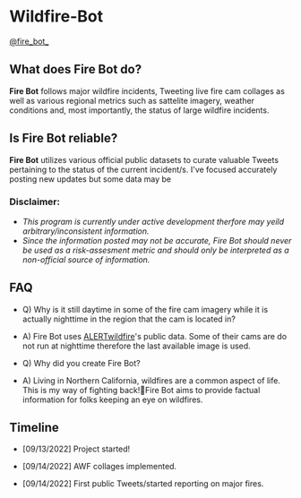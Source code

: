 # Wildfire-Bot

[@fire_bot_](https://twitter.com/fire_bot_)

## What does Fire Bot do?
**Fire Bot** follows major wildfire incidents, Tweeting live fire cam collages as well as various regional metrics such as sattelite imagery, weather conditions and, most importantly, the status of large wildfire incidents.

## Is Fire Bot reliable?
**Fire Bot** utilizes various official public datasets to curate valuable Tweets pertaining to the status of the current incident/s.
I've focused accurately posting new updates but some data may be 

### Disclaimer: 
- *This program is currently under active development therfore may yeild arbitrary/inconsistent information.*
- *Since the information posted may not be accurate, Fire Bot should never be used as a risk-assesment metric and should only be interpreted as a non-official source of information.*

## FAQ

- Q) Why is it still daytime in some of the fire cam imagery while it is actually nighttime in the region that the cam is located in?
- A) Fire Bot uses [ALERTwildfire](https://alertwildfire.org)'s public data. Some of their cams are do not run at nighttime therefore the last available image is used.

- Q) Why did you create Fire Bot?
- A) Living in Northern California, wildfires are a common aspect of life. This is my way of fighting back!🤜Fire Bot aims to provide factual information for folks keeping an eye on wildfires.

## __Timeline__

- [09/13/2022] Project started!

- [09/14/2022] AWF collages implemented.

- [09/14/2022] First public Tweets/started reporting on major fires.
